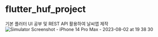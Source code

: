 # flutter_huf_project
기본 플러터 UI 공부 및 REST API 활용하여 날씨앱 제작
![Simulator Screenshot - iPhone 14 Pro Max - 2023-08-02 at 19 38 30](https://github.com/urinaner/Weather_app/assets/27186972/034eb04b-bee7-4ce6-9ba6-3c0c5d604077)


